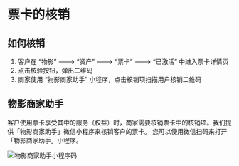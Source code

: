 # 票卡的核销

## 如何核销

1. 客户在 “物影” ---&gt; “资产” ---&gt; “票卡” ---&gt; “已激活” 中进入票卡详情页
2. 点击核验按钮，弹出二维码
3. 商家使用 “物影商家助手” 小程序，点击核销项扫描用户核销二维码

## 物影商家助手

客户使用票卡享受其中的服务（权益）时，商家需要核销票卡中的核销项。我们提供「物影商家助手」微信小程序来核销客户的票卡。 您可以使用微信扫码来打开「物影商家助手」小程序。



![&#x7269;&#x5F71;&#x5546;&#x5BB6;&#x52A9;&#x624B;&#x5C0F;&#x7A0B;&#x5E8F;&#x7801;](http://md.stringon.com/img/gh_bacfbb0a135a_258.jpg)



